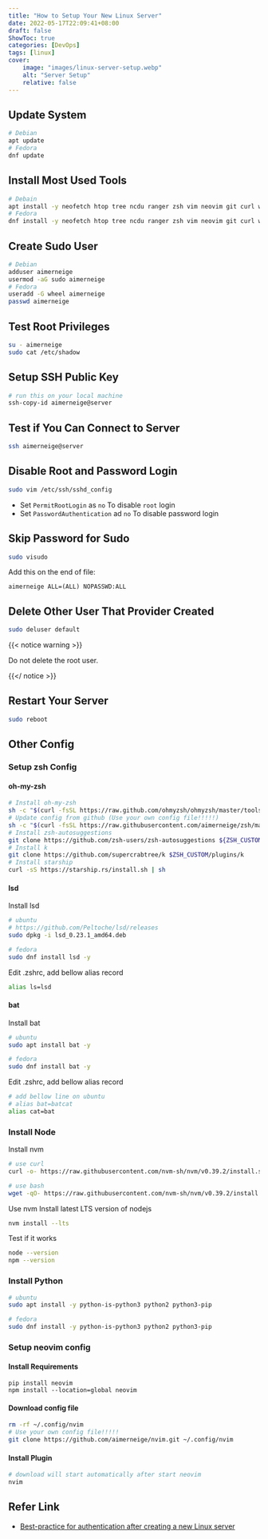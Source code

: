 ```yaml
---
title: "How to Setup Your New Linux Server"
date: 2022-05-17T22:09:41+08:00
draft: false
ShowToc: true
categories: [DevOps]
tags: [linux]
cover:
    image: "images/linux-server-setup.webp"
    alt: "Server Setup"
    relative: false
---
```


## Update System

```bash
# Debian
apt update
# Fedora
dnf update
```

## Install Most Used Tools

```bash
# Debain
apt install -y neofetch htop tree ncdu ranger zsh vim neovim git curl wget
# Fedora
dnf install -y neofetch htop tree ncdu ranger zsh vim neovim git curl wget util-linux-user
```

## Create Sudo User

```bash
# Debian
adduser aimerneige
usermod -aG sudo aimerneige
# Fedora
useradd -G wheel aimerneige
passwd aimerneige
```

## Test Root Privileges

```bash
su - aimerneige
sudo cat /etc/shadow
```

## Setup SSH Public Key

```bash
# run this on your local machine
ssh-copy-id aimerneige@server
```

## Test if You Can Connect to Server

```bash
ssh aimerneige@server
```

## Disable Root and Password Login

```bash
sudo vim /etc/ssh/sshd_config
```

- Set `PermitRootLogin` as `no` To disable `root` login
- Set `PasswordAuthentication` ad `no` To disable password login

## Skip Password for Sudo

```bash
sudo visudo
```

Add this on the end of file:

```
aimerneige ALL=(ALL) NOPASSWD:ALL
```

## Delete Other User That Provider Created

```bash
sudo deluser default
```

{{< notice warning >}}

Do not delete the root user.

{{</ notice >}}

## Restart Your Server

```bash
sudo reboot
```

## Other Config

### Setup zsh Config

#### oh-my-zsh

```bash
# Install oh-my-zsh
sh -c "$(curl -fsSL https://raw.github.com/ohmyzsh/ohmyzsh/master/tools/install.sh)"
# Update config from github (Use your own config file!!!!!)
sh -c "$(curl -fsSL https://raw.githubusercontent.com/aimerneige/zsh/master/install.sh)"
# Install zsh-autosuggestions
git clone https://github.com/zsh-users/zsh-autosuggestions ${ZSH_CUSTOM:-~/.oh-my-zsh/custom}/plugins/zsh-autosuggestions
# Install k
git clone https://github.com/supercrabtree/k $ZSH_CUSTOM/plugins/k
# Install starship
curl -sS https://starship.rs/install.sh | sh
```

#### lsd

Install lsd

```bash
# ubuntu
# https://github.com/Peltoche/lsd/releases
sudo dpkg -i lsd_0.23.1_amd64.deb

# fedora
sudo dnf install lsd -y
```

Edit .zshrc, add bellow alias record

```bash
alias ls=lsd
```

#### bat

Install bat

```bash
# ubuntu
sudo apt install bat -y

# fedora
sudo dnf install bat -y
```

Edit .zshrc, add bellow alias record

```bash
# add bellow line on ubuntu
# alias bat=batcat
alias cat=bat
```

### Install Node

Install nvm

```bash
# use curl
curl -o- https://raw.githubusercontent.com/nvm-sh/nvm/v0.39.2/install.sh | bash

# use bash
wget -qO- https://raw.githubusercontent.com/nvm-sh/nvm/v0.39.2/install.sh | bash
```

Use nvm Install latest LTS version of nodejs

```bash
nvm install --lts
```

Test if it works

```bash
node --version
npm --version
```

### Install Python

```bash
# ubuntu
sudo apt install -y python-is-python3 python2 python3-pip

# fedora
sudo dnf install -y python-is-python3 python2 python3-pip
```

### Setup neovim config

#### Install Requirements

```
pip install neovim
npm install --location=global neovim
```

#### Download config file

```bash
rm -rf ~/.config/nvim
# Use your own config file!!!!!
git clone https://github.com/aimerneige/nvim.git ~/.config/nvim
```

#### Install Plugin

```bash
# download will start automatically after start neovim
nvim
```

## Refer Link

- [Best-practice for authentication after creating a new Linux server](https://anduin.aiursoft.com/post/2020/7/26/bestpractice-for-authentication-after-creating-a-new-linux-server)
